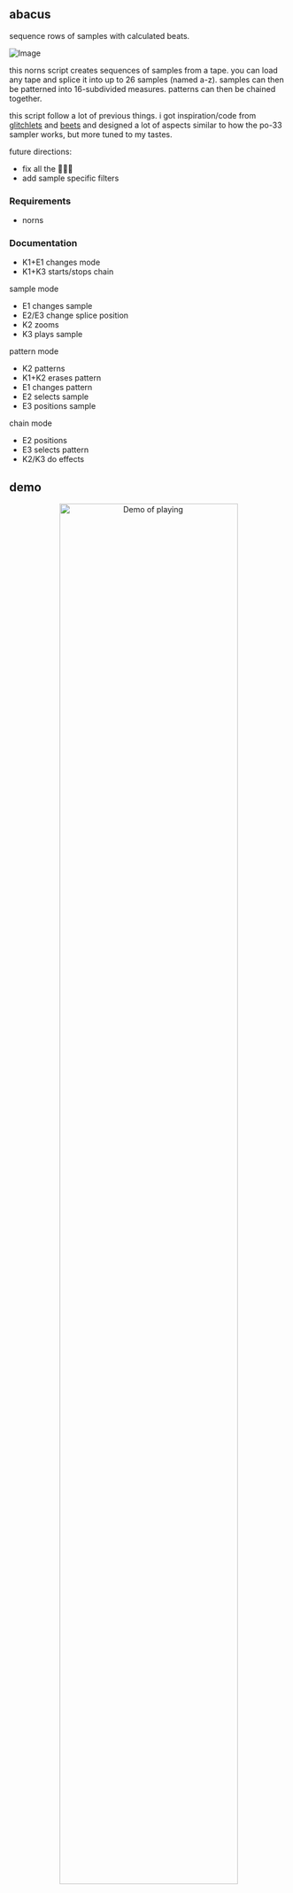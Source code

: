 
## abacus

sequence rows of samples with calculated beats.

![Image](?)


this norns script creates sequences of samples from a tape. you can load any tape and splice it into up to 26 samples (named a-z). samples can then be patterned into 16-subdivided measures. patterns can then be chained together.

this script follow a lot of previous things. i got inspiration/code from [glitchlets](https://github.com/schollz/glitchlets) and [beets](https://llllllll.co/t/beets-1-0/30069) and designed a lot of aspects similar to how the po-33 sampler works, but more tuned to my tastes.

future directions:

- fix all the 🐛🐛🐛
- add sample specific filters

### Requirements

- norns

### Documentation

- K1+E1 changes mode
- K1+K3 starts/stops chain

sample mode

- E1 changes sample
- E2/E3 change splice position
- K2 zooms
- K3 plays sample

pattern mode

- K2 patterns
- K1+K2 erases pattern
- E1 changes pattern
- E2 selects sample
- E3 positions sample

chain mode

- E2 positions
- E3 selects pattern
- K2/K3 do effects

## demo 

<p align="center"><a href="https://www.instagram.com/p/CHDXh2QB_9L/"><img src="?" alt="Demo of playing" width=80%></a></p>

## my other norns

- [barcode](https://github.com/schollz/barcode): replays a buffer six times, at different levels & pans & rates & positions, modulated by lfos on every parameter.
- [blndr](https://github.com/schollz/blndr): a quantized delay with time morphing
- [clcks](https://github.com/schollz/clcks): a tempo-locked repeater
- [oooooo](https://github.com/schollz/oooooo): digital tape loops
- [piwip](https://github.com/schollz/piwip): play instruments while instruments play.
- [glitchlets](https://github.com/schollz/glitchlets): 
add glitching to everything.

## license 

mit 



